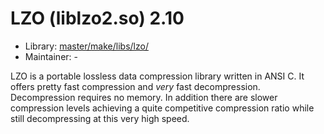 # LZO (liblzo2.so) 2.10
 - Library: [master/make/libs/lzo/](https://github.com/Freetz-NG/freetz-ng/tree/master/make/libs/lzo/)
 - Maintainer: -

LZO is a portable lossless data compression library written in ANSI C. It offers pretty fast compression and *very* fast decompression. Decompression requires no memory. In addition there are slower compression levels achieving a quite competitive compression ratio while still decompressing at this very high speed.
